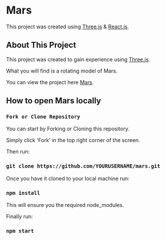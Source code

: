 # Mars

This project was created using [Three.js](https://threejs.org/) & [React.js](https://reactjs.org/?msclkid=e17c8c08c72e11ec9a297af88393c3b6).

## About This Project

This project was created to gain experience using [Three.js](https://threejs.org/).

What you will find is a rotating model of Mars.

You can view the project here [Mars](https://rasnerk.github.io/mars/).

## How to open Mars locally

### `Fork or Clone Repository`

You can start by Forking or Cloning this repository.

Simply click 'Fork' in the top right corner of the screen.

Then run:

### `git clone https://github.com/YOURUSERNAME/mars.git`

Once you have it cloned to your local machine run:

### `npm install`

This will ensure you the required node_modules.

Finally run:

### `npm start`
